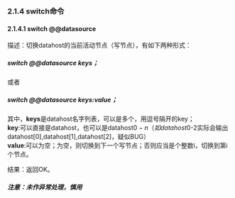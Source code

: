 ### 2.1.4 switch命令
#### 2.1.4.1  switch @@datasource 

描述：切换datahost的当前活动节点（写节点），有如下两种形式：  

##### switch @@datasource keys；  
或者  

##### switch @@datasource keys:value；  
其中，**keys**是datahost名字列表，可以是多个，用逗号隔开的key；  
**key**:可以直接是datahost，也可以是datahost$0-n （如datahost$0-2实际会输出datahost[0],datahost[1],datahost[2]，疑似BUG）  
**value**:可以为空；为空，则切换到下一个写节点；否则应当是个整数i，切换到第i个节点。  

结果：返回OK。  

##### 注意：未作异常处理，慎用

